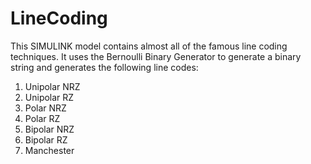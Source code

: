 # LineCoding
This SIMULINK model contains almost all of the famous line coding techniques.
It uses the Bernoulli Binary Generator to generate a binary string and generates the following line codes:
1.	Unipolar NRZ
2.	Unipolar RZ
3.	Polar NRZ
4.	Polar RZ
5.	Bipolar NRZ
6.	Bipolar RZ
7.	Manchester
